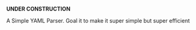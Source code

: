   **UNDER CONSTRUCTION**
 
 A Simple YAML Parser. Goal it to make it super simple but super efficient

